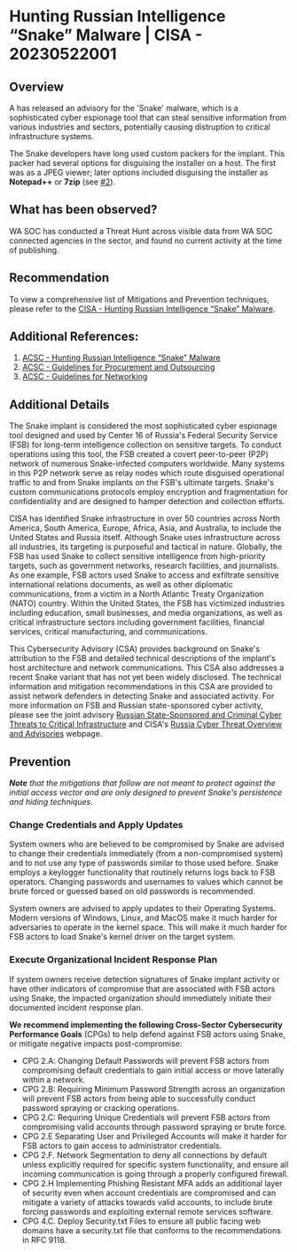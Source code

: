 # Hunting Russian Intelligence “Snake” Malware | CISA - 20230522001

## Overview
A has released an advisory for the 'Snake' malware, which is a sophisticated cyber espionage tool that can steal sensitive information from various industries and sectors, potentially causing distruption to critical infrastructure systems.

The Snake developers have long used custom packers for the implant. This packer had several options for disguising the installer on a host. The first was as a JPEG viewer; later options included disguising the installer as **Notepad++** or **7zip** (see [#2](https://www.cyber.gov.au/resources-business-and-government/essential-cyber-security/ism/cyber-security-guidelines/guidelines-procurement-and-outsourcing)).

## What has been observed?
WA SOC has conducted a Threat Hunt across visible data from WA SOC connected agencies in the sector, and found no current activity at the time of publishing.

## Recommendation

To view a comprehensive list of Mitigations and Prevention techniques, please refer to the [CISA - Hunting Russian Intelligence “Snake” Malware](https://www.cyber.gov.au/about-us/advisories/hunting-russian-intelligence-snake-malware).

## Additional References:
1. [ACSC - Hunting Russian Intelligence “Snake” Malware](https://www.cyber.gov.au/about-us/advisories/hunting-russian-intelligence-snake-malware)
2. [ACSC - Guidelines for Procurement and Outsourcing](https://www.cyber.gov.au/resources-business-and-government/essential-cyber-security/ism/cyber-security-guidelines/guidelines-procurement-and-outsourcing)
3. [ACSC - Guidelines for Networking](https://www.cyber.gov.au/resources-business-and-government/essential-cyber-security/ism/cyber-security-guidelines/guidelines-networking)

## Additional Details
The Snake implant is considered the most sophisticated cyber espionage tool designed and used by Center 16 of Russia's Federal Security Service (FSB) for long-term intelligence collection on sensitive targets. To conduct operations using this tool, the FSB created a covert peer-to-peer (P2P) network of numerous Snake-infected computers worldwide. Many systems in this P2P network serve as relay nodes which route disguised operational traffic to and from Snake implants on the FSB's ultimate targets. Snake's custom communications protocols employ encryption and fragmentation for confidentiality and are designed to hamper detection and collection efforts.

CISA has identified Snake infrastructure in over 50 countries across North America, South America, Europe, Africa, Asia, and Australia, to include the United States and Russia itself. Although Snake uses infrastructure across all industries, its targeting is purposeful and tactical in nature. Globally, the FSB has used Snake to collect sensitive intelligence from high-priority targets, such as government networks, research facilities, and journalists. As one example, FSB actors used Snake to access and exfiltrate sensitive international relations documents, as well as other diplomatic communications, from a victim in a North Atlantic Treaty Organization (NATO) country. Within the United States, the FSB has victimized industries including education, small businesses, and media organizations, as well as critical infrastructure sectors including government facilities, financial services, critical manufacturing, and communications.

This Cybersecurity Advisory (CSA) provides background on Snake's attribution to the FSB and detailed technical descriptions of the implant's host architecture and network communications. This CSA also addresses a recent Snake variant that has not yet been widely disclosed. The technical information and mitigation recommendations in this CSA are provided to assist network defenders in detecting Snake and associated activity. For more information on FSB and Russian state-sponsored cyber activity, please see the joint advisory [Russian State-Sponsored and Criminal Cyber Threats to Critical Infrastructure](https://www.cisa.gov/news-events/cybersecurity-advisories/aa22-110a) and CISA's [Russia Cyber Threat Overview and Advisories](https://www.cisa.gov/russia) webpage.

## Prevention

***Note** that the mitigations that follow are not meant to protect against the initial access vector and are only designed to prevent Snake's persistence and hiding techniques*.

### Change Credentials and Apply Updates
System owners who are believed to be compromised by Snake are advised to change their credentials immediately (from a non-compromised system) and to not use any type of passwords similar to those used before. Snake employs a keylogger functionality that routinely returns logs back to FSB operators. Changing passwords and usernames to values which cannot be brute forced or guessed based on old passwords is recommended.

System owners are advised to apply updates to their Operating Systems. Modern versions of Windows, Linux, and MacOS make it much harder for adversaries to operate in the kernel space. This will make it much harder for FSB actors to load Snake's kernel driver on the target system.

### Execute Organizational Incident Response Plan

If system owners receive detection signatures of Snake implant activity or have other indicators of compromise that are associated with FSB actors using Snake, the impacted organization should immediately initiate their documented incident response plan.

**We recommend implementing the following Cross-Sector Cybersecurity Performance Goals** (CPGs) to help defend against FSB actors using Snake, or mitigate negative impacts post-compromise:

- CPG 2.A: Changing Default Passwords will prevent FSB actors from compromising default credentials to gain initial access or move laterally within a network.
- CPG 2.B: Requiring Minimum Password Strength across an organization will prevent FSB actors from being able to successfully conduct password spraying or cracking operations.
- CPG 2.C: Requiring Unique Credentials will prevent FSB actors from compromising valid accounts through password spraying or brute force.
- CPG 2.E Separating User and Privileged Accounts will make it harder for FSB actors to gain access to administrator credentials.
- CPG 2.F. Network Segmentation to deny all connections by default unless explicitly required for specific system functionality, and ensure all incoming communication is going through a properly configured firewall.
- CPG 2.H Implementing Phishing Resistant MFA adds an additional layer of security even when account credentials are compromised and can mitigate a variety of attacks towards valid accounts, to include brute forcing passwords and exploiting external remote services software.
- CPG 4.C. Deploy Security.txt Files to ensure all public facing web domains have a security.txt file that conforms to the recommendations in RFC 9118.